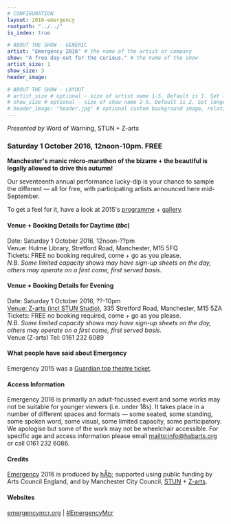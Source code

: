 ```yaml
---
# CONFIGURATION
layout: 2016-emergency
rootpath: "../../"
is_index: true

# ABOUT THE SHOW - GENERIC
artist: "Emergency 2016" # the name of the artist or company
show: "A free day-out for the curious." # the name of the show
artist_size: 1
show_size: 3
header_image:

# ABOUT THE SHOW - LAYOUT
# artist_size # optional - size of artist name 1-5. Default is 1. Set longer names to lower values
# show_size # optional - size of show name 2-5. Default is 2. Set longer names to lower values
# header_image: "header.jpg" # optional custom background image, relative to current page
---
```

*Presented by* Word of Warning, STUN + Z-arts
        
### Saturday 1 October 2016, 12noon-10pm. FREE             
**Manchester's manic micro-marathon of the bizarre + the beautiful is legally allowed to drive this autumn!**         
         
Our seventeenth annual performance lucky-dip is your chance to sample the different — all for free, with participating artists announced here mid-September.            
         
To get a feel for it, have a look at 2015's [programme](/archive/2015-emergency) + [gallery](/galleries/2015-emergency).       
         
#### Venue + Booking Details for Daytime (*tbc*)         
Date: Saturday 1 October 2016, 12noon-??pm        
Venue: Hulme Library, Stretford Road, Manchester, M15 5FQ        
Tickets: FREE no booking required, come + go as you please.        
*N.B. Some limited capacity shows may have sign-up sheets on the day, others may operate on a first come, first served basis.*        
          
#### Venue + Booking Details for Evening         
Date: Saturday 1 October 2016, ??-10pm        
[Venue: Z-arts (incl STUN Studio)](http://www.z-arts.org/about-us/getting-here), 335 Stretford Road, Manchester, M15 5ZA        
Tickets: FREE no booking required, come + go as you please.        
*N.B. Some limited capacity shows may have sign-up sheets on the day, others may operate on a first come, first served basis.*        
Venue (Z-arts) Tel: 0161 232 6089         
         
#### What people have said about Emergency        
Emergency 2015 was a [Guardian top theatre ticket](http://www.theguardian.com/stage/theatreblog/2015/sep/28/romola-garai-fun-palaces-pomona-theatre-top-tickets).                 
          
#### Access Information       
Emergency 2016 is primarily an adult-focussed event and some works may not be suitable for younger viewers (i.e. under 18s). It takes place in a number of different spaces and formats — some seated, some standing, some spoken word, some visual, some limited capacity, some participatory. We apologise but some of the work may not be wheelchair accessible. For specific age and access information please email <mailto:info@habarts.org> or call 0161 232 6086.     
            
#### Credits         
[Emergency](/hab/emergency) 2016 is produced by [hÅb](/hab); supported using public funding by Arts Council England, and by Manchester City Council, [STUN](http://stunlive.com) + [Z-arts](http://www.z-arts.org).        
         
#### Websites
<a href="http://emergencymcr.org" target="_blank">emergencymcr.org</a> | <a href="http://twitter.com/hashtag/EmergencyMcr" target="_blank">#EmergencyMcr<a>
